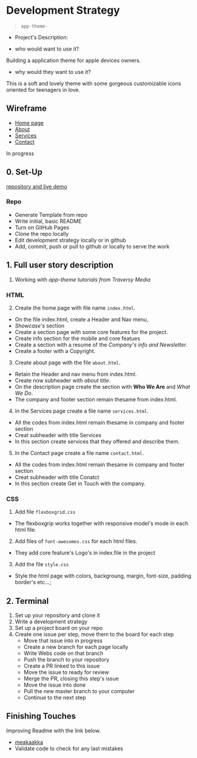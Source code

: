 # Development Strategy

> `app-theme-`

- Project's Description:

- who would want to use it?

Building a application theme for apple devices owners.

- why would they want to use it?

This is a soft and lovely theme with some gorgeous customizable icons oriented for teenagers in love.

## Wireframe
- [Home page](https://wireframe.cc/Amd3DJ)
- [About](https://wireframe.cc/kGalXV)
- [Services](https://wireframe.cc/z3znq7)
- [Contact](https://wireframe.cc/T9j2qt)

In progress

## 0. Set-Up

[repository and live demo](https://brainketunze.github.io/app-theme-/)

### Repo

- Generate Template from repo
- Write initial, basic README
- Turn on GitHub Pages
- Clone the repo locally
- Edit development strategy locally or in github
- Add, commit, push or pull to github or locally to serve the work

## 1. Full user story description

1. Working with _app-theme tutorials from Traversy Media_

### HTML

2. Create the home page with file name `index.html`.

- On the file index.html, create a Header and Nav menu,
- _Showcase's_ section
- Create a section page with some core features for the project.
- Create info section for the mobile and core featues
- Create a section with a resume of the _Company's info and Newsletter_.
- Create a footer with a Copyright.

3. Create about page with the file `about.html`.

- Retain the Header and nav menu from index.html.
- Create now subheader with *about title*.
- On the description page create the section with **Who We Are** and _What We Do_.
- The company and footer section remain thesame from index.html.

4. In the Services page create a file name `services.html`.

- All the codes from index.html remain thesame in company and footer section
- Creat subheader with title Services
- In this section create services that they offered and describe them.

5. In the Contact page create a file name `contact.html`.

- All the codes from index.html remain thesame in company and footer section
- Creat subheader with title Conatct
- In this section create Get in Touch with the company.

### CSS
1. Add file `flexboxgrid.css`
  - The flexboxgrip works together with responsive model's mode in each html file.
2. Add files of `font-awesomes.css` for each html files.
  - They add core feature's Logo's in index.file in the project
3. Add the file `style.css`
  - Style the html page with colors, backgroung, margin, font-size, padding border's etc...;
  
## 2. Terminal

1. Set up your repository and clone it
2. Write a development strategy
3. Set up a project board on your repo
4. Create one issue per step, move them to the board
   for each step
   - Move that issue into in progress
   - Create a new branch for each page locally
   - Write Webs code on that branch
   - Push the branch to your repository
   - Create a PR linked to this issue
   - Move the issue to ready for review
   - Merge the PR, closing this step's issue
   - Move the issue into done
   - Pull the new master branch to your computer
   - Continue to the next step

## Finishing Touches

Improving Readme with the link below.

- [meakaakka](https://medium.com/@meakaakka/a-beginners-guide-to-writing-a-kickass-readme-7ac01da88ab3)
- Validate code to check for any last mistakes
